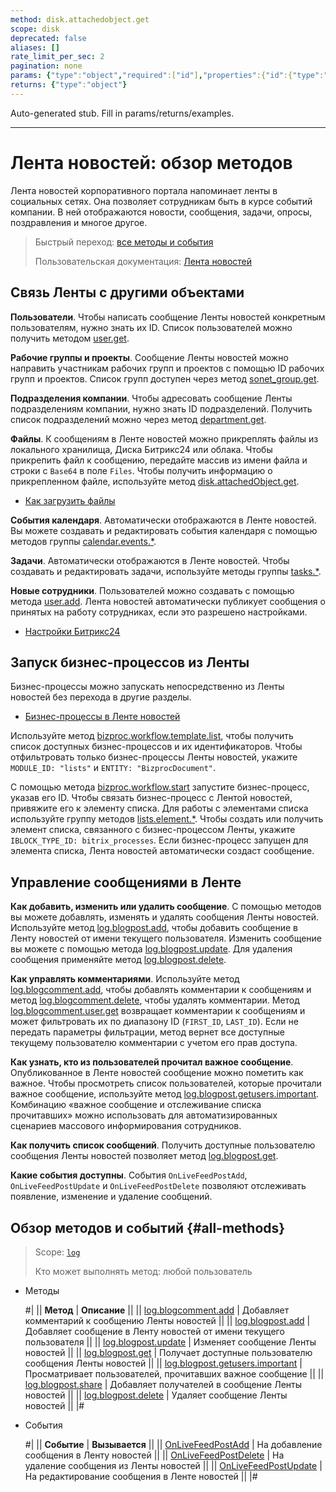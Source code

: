 ```yaml
---
method: disk.attachedobject.get
scope: disk
deprecated: false
aliases: []
rate_limit_per_sec: 2
pagination: none
params: {"type":"object","required":["id"],"properties":{"id":{"type":"integer"}}}
returns: {"type":"object"}
---
```


Auto-generated stub. Fill in params/returns/examples.

---

# Лента новостей: обзор методов

Лента новостей корпоративного портала напоминает ленты в социальных сетях. Она позволяет сотрудникам быть в курсе событий компании. В ней отображаются новости, сообщения, задачи, опросы, поздравления и многое другое.

> Быстрый переход: [все методы и события](#all-methods)
>
> Пользовательская документация: [Лента новостей](https://helpdesk.bitrix24.ru/section/108537/)

## Связь Ленты с другими объектами

**Пользователи**. Чтобы написать сообщение Ленты новостей конкретным пользователям, нужно знать их ID. Список пользователей можно получить методом [user.get](./../user/user-get.md).

**Рабочие группы и проекты**. Сообщение Ленты новостей можно направить участникам рабочих групп и проектов с помощью ID рабочих групп и проектов. Список групп доступен через метод [sonet_group.get](./../sonet-group/sonet-group-get.md).

**Подразделения компании**. Чтобы адресовать сообщение Ленты подразделениям компании, нужно знать ID подразделений. Получить список подразделений можно через метод [department.get](./../departments/department-get.md).

**Файлы**. К сообщениям в Ленте новостей можно прикреплять файлы из локального хранилища, Диска Битрикс24 или облака. Чтобы прикрепить файл к сообщению, передайте массив из имени файла и строки с `Base64` в поле `Files`. Чтобы получить информацию о прикрепленном файле, используйте метод [disk.attachedObject.get](./../disk/attached-object/disk-attached-object-get.md).



- [Как загрузить файлы](../files/how-to-upload-files.md)



**События календаря**. Автоматически отображаются в Ленте новостей. Вы можете создавать и редактировать события календаря с помощью методов группы [calendar.events.*](./../calendar/events/index.md).

**Задачи**. Автоматически отображаются  в Ленте новостей. Чтобы создавать и редактировать задачи, используйте методы группы [tasks.*](./../tasks/index.md).

**Новые сотрудники**. Пользователей можно создавать с помощью метода [user.add](./../user/user-add.md). Лента новостей автоматически публикует сообщения о принятых на работу сотрудниках, если это разрешено настройками.



- [Настройки Битрикс24](https://helpdesk.bitrix24.ru/open/18371844/)



## Запуск бизнес-процессов из Ленты

Бизнес-процессы можно запускать непосредственно из Ленты новостей без перехода в другие разделы.



- [Бизнес-процессы в Ленте новостей](https://helpdesk.bitrix24.ru/open/1312890/)



Используйте метод [bizproc.workflow.template.list](./../bizproc/template/bizproc-workflow-template-list.md), чтобы получить список доступных бизнес-процессов и их идентификаторов. Чтобы отфильтровать только бизнес-процессы Ленты новостей, укажите `MODULE_ID: "lists"` и `ENTITY: "BizprocDocument"`.

С помощью метода [bizproc.workflow.start](./../bizproc/bizproc-workflow-start.md) запустите бизнес-процесс, указав его ID. Чтобы связать бизнес-процесс с Лентой новостей, привяжите его к элементу списка. Для работы с элементами списка используйте группу методов [lists.element.*](./../lists/elements/index.md). Чтобы создать или получить элемент списка, связанного с бизнес-процессом Ленты, укажите `IBLOCK_TYPE_ID: bitrix_processes`. Если бизнес-процесс запущен для элемента списка, Лента новостей автоматически создаст сообщение.

## **Управление сообщениями в Ленте**

**Как добавить, изменить или удалить сообщение**. С помощью методов  вы можете добавлять, изменять и удалять сообщения Ленты новостей. Используйте метод [log.blogpost.add](./../log/log-blogpost-add.md), чтобы добавить сообщение в Ленту новостей от имени текущего пользователя. Изменить сообщение вы можете с помощью метода [log.blogpost.update](./../log/log-blogpost-update.md). Для удаления сообщения применяйте метод [log.blogpost.delete](./../log/log-blogpost-delete.md).

**Как управлять комментариями**. Используйте метод [log.blogcomment.add](./../log/log-blogcomment-add.md), чтобы добавлять комментарии к сообщениям и метод [log.blogcomment.delete](./../log/log-blogcomment-add.md), чтобы удалять комментарии. Метод [log.blogcomment.user.get](./../log/log-blogcomment-add.md) возвращает комментарии к сообщениям и может фильтровать их по диапазону ID (`FIRST_ID`, `LAST_ID`). Если не передать параметры фильтрации, метод вернет все доступные текущему пользователю комментарии с учетом его прав доступа.

**Как узнать, кто из пользователей прочитал важное сообщение**. Опубликованное в Ленте новостей сообщение можно пометить как важное. Чтобы просмотреть список пользователей, которые прочитали важное сообщение, используйте метод [log.blogpost.getusers.important](./log-blogpost-getusers-important.md). Комбинацию «важное сообщение и отслеживание списка прочитавших» можно использовать для автоматизированных сценариев массового информирования сотрудников.

**Как получить список сообщений**. Получить доступные пользователю сообщения Ленты новостей позволяет метод [log.blogpost.get](./log-blogpost-get.md).

**Какие события доступны**. События `OnLiveFeedPostAdd`, `OnLiveFeedPostUpdate` и `OnLiveFeedPostDelete` позволяют отслеживать появление, изменение и удаление сообщений.

## Обзор методов и событий {#all-methods}

> Scope: [`log`](../scopes/permissions.md)
> 
> Кто может выполнять метод: любой пользователь



- Методы

    #|
    || **Метод** | **Описание** ||
    || [log.blogcomment.add](./log-blogcomment-add.md) | Добавляет комментарий к сообщению Ленты новостей ||
    || [log.blogpost.add](./log-blogpost-add.md) | Добавляет сообщение в Ленту новостей от имени текущего пользователя ||
    || [log.blogpost.update](./log-blogpost-update.md) | Изменяет сообщение Ленты новостей ||
    || [log.blogpost.get](./log-blogpost-get.md) | Получает доступные пользователю сообщения Ленты новостей ||
    || [log.blogpost.getusers.important](./log-blogpost-getusers-important.md) | Просматривает пользователей, прочитавших важное сообщение ||
    || [log.blogpost.share](./log-blogpost-share.md) | Добавляет получателей в сообщение Ленты новостей ||
    || [log.blogpost.delete](./log-blogpost-delete.md) | Удаляет сообщение Ленты новостей ||
    |#

- События

    #|
    || **Событие** | **Вызывается** ||
    || [OnLiveFeedPostAdd](./events/on-live-feed-post-add.md) | На добавление сообщения в Ленту новостей ||
    || [OnLiveFeedPostDelete](./events/on-live-feed-post-delete.md) | На удаление сообщения из Ленты новостей ||
    || [OnLiveFeedPostUpdate](./events/on-live-feed-post-update.md) | На редактирование сообщения в Ленте новостей ||
    |#


